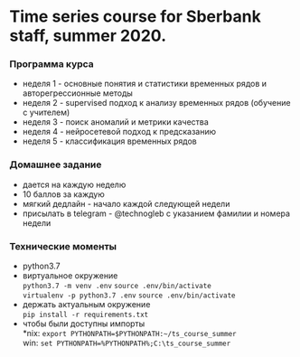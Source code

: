 # Time series course for Sberbank staff, summer 2020.
 
### Программа курса
* неделя 1 - основные понятия и статистики временных рядов и авторегрессионные методы
* неделя 2 - supervised подход к анализу временных рядов (обучение с учителем) 
* неделя 3 - поиск аномалий и метрики качества
* неделя 4 - нейросетевой подход к предсказанию
* неделя 5 - классификация временных рядов

### Домашнее задание
* дается на каждую неделю
* 10 баллов за каждую
* мягкий дедлайн - начало каждой следующей недели
* присылать в telegram - @technogleb с указанием фамилии и номера недели

### Технические моменты
* python3.7
* виртуальное окружение  
`python3.7 -m venv .env`
`source .env/bin/activate`  
`virtualenv -p python3.7 .env` `source .env/bin/activate`
* держать актуальным окружение  
`pip install -r requirements.txt`
* чтобы были доступны импорты  
*nix: `export PYTHONPATH=$PYTHONPATH:~/ts_course_summer`  
win: `set PYTHONPATH=%PYTHONPATH%;C:\ts_course_summer`
